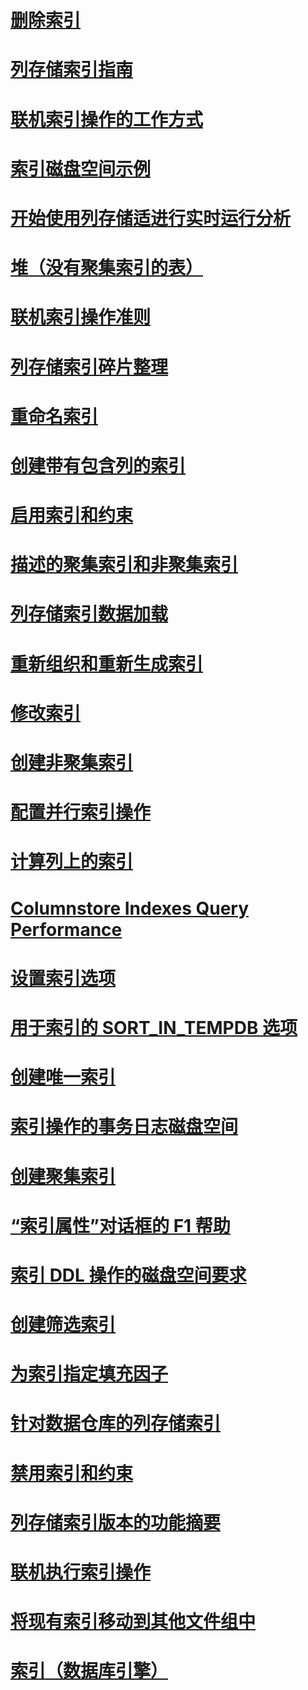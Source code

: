 # [删除索引](delete-an-index.md)
# [列存储索引指南](columnstore-indexes-overview.md)
# [联机索引操作的工作方式](how-online-index-operations-work.md)
# [索引磁盘空间示例](index-disk-space-example.md)
# [开始使用列存储适进行实时运行分析](get-started-with-columnstore-for-real-time-operational-analytics.md)
# [堆（没有聚集索引的表）](heaps-tables-without-clustered-indexes.md)
# [联机索引操作准则](guidelines-for-online-index-operations.md)
# [列存储索引碎片整理](columnstore-indexes-defragmentation.md)
# [重命名索引](rename-indexes.md)
# [创建带有包含列的索引](create-indexes-with-included-columns.md)
# [启用索引和约束](enable-indexes-and-constraints.md)
# [描述的聚集索引和非聚集索引](clustered-and-nonclustered-indexes-described.md)
# [列存储索引数据加载](columnstore-indexes-data-loading-guidance.md)
# [重新组织和重新生成索引](reorganize-and-rebuild-indexes.md)
# [修改索引](modify-an-index.md)
# [创建非聚集索引](create-nonclustered-indexes.md)
# [配置并行索引操作](configure-parallel-index-operations.md)
# [计算列上的索引](indexes-on-computed-columns.md)
# [Columnstore Indexes Query Performance](columnstore-indexes-query-performance.md)
# [设置索引选项](set-index-options.md)
# [用于索引的 SORT_IN_TEMPDB 选项](sort-in-tempdb-option-for-indexes.md)
# [创建唯一索引](create-unique-indexes.md)
# [索引操作的事务日志磁盘空间](transaction-log-disk-space-for-index-operations.md)
# [创建聚集索引](create-clustered-indexes.md)
# [“索引属性”对话框的 F1 帮助](index-properties-f1-help.md)
# [索引 DDL 操作的磁盘空间要求](disk-space-requirements-for-index-ddl-operations.md)
# [创建筛选索引](create-filtered-indexes.md)
# [为索引指定填充因子](specify-fill-factor-for-an-index.md)
# [针对数据仓库的列存储索引](columnstore-indexes-data-warehouse.md)
# [禁用索引和约束](disable-indexes-and-constraints.md)
# [列存储索引版本的功能摘要](columnstore-indexes-what-s-new.md)
# [联机执行索引操作](perform-index-operations-online.md)
# [将现有索引移动到其他文件组中](move-an-existing-index-to-a-different-filegroup.md)
# [索引（数据库引擎）](indexes.md)

